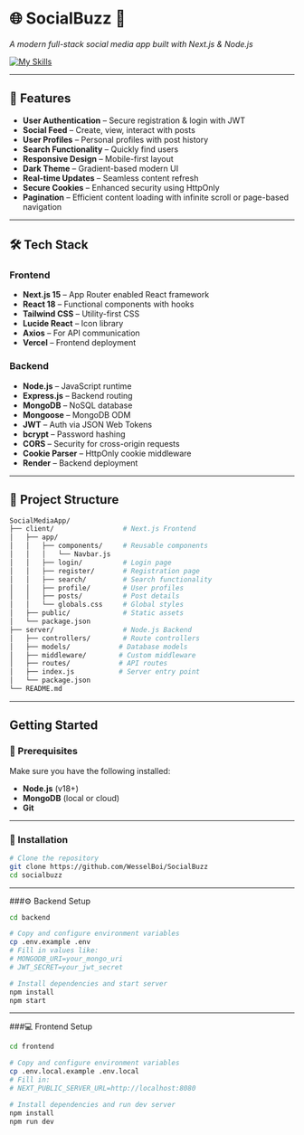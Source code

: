 # 🌐 SocialBuzz 🚀  
*A modern full-stack social media app built with Next.js & Node.js*

[![My Skills](https://skillicons.dev/icons?i=nextjs,js,react,tailwind,nodejs,express,mongo,vercel,github,postman)](https://skillicons.dev)

---
## 🌟 Features

- **User Authentication** – Secure registration & login with JWT
- **Social Feed** – Create, view, interact with posts
- **User Profiles** – Personal profiles with post history
- **Search Functionality** – Quickly find users
- **Responsive Design** – Mobile-first layout
- **Dark Theme** – Gradient-based modern UI
- **Real-time Updates** – Seamless content refresh
- **Secure Cookies** – Enhanced security using HttpOnly
- **Pagination** – Efficient content loading with infinite scroll or page-based navigation






---

## 🛠️ Tech Stack

### Frontend

- **Next.js 15** – App Router enabled React framework  
- **React 18** – Functional components with hooks  
- **Tailwind CSS** – Utility-first CSS  
- **Lucide React** – Icon library  
- **Axios** – For API communication  
- **Vercel** – Frontend deployment  

### Backend



- **Node.js** – JavaScript runtime  
- **Express.js** – Backend routing  
- **MongoDB** – NoSQL database  
- **Mongoose** – MongoDB ODM  
- **JWT** – Auth via JSON Web Tokens  
- **bcrypt** – Password hashing  
- **CORS** – Security for cross-origin requests  
- **Cookie Parser** – HttpOnly cookie middleware  
- **Render** – Backend deployment

---

## 📁 Project Structure

```bash
SocialMediaApp/
├── client/                 # Next.js Frontend
│   ├── app/
│   │   ├── components/     # Reusable components
│   │   │   └── Navbar.js
│   │   ├── login/          # Login page
│   │   ├── register/       # Registration page
│   │   ├── search/         # Search functionality
│   │   ├── profile/        # User profiles
│   │   ├── posts/          # Post details
│   │   └── globals.css     # Global styles
│   ├── public/             # Static assets
│   └── package.json
├── server/                 # Node.js Backend
│   ├── controllers/        # Route controllers 
│   ├── models/            # Database models
│   ├── middleware/        # Custom middleware
│   ├── routes/            # API routes
│   ├── index.js           # Server entry point
│   └── package.json
└── README.md
```
---

##  Getting Started

### 🔧 Prerequisites

Make sure you have the following installed:

- **Node.js** (v18+)
- **MongoDB** (local or cloud)
- **Git**

---

### 🔨 Installation

```bash
# Clone the repository
git clone https://github.com/WesselBoi/SocialBuzz
cd socialbuzz
```

---
###⚙️ Backend Setup

```bash
cd backend

# Copy and configure environment variables
cp .env.example .env
# Fill in values like:
# MONGODB_URI=your_mongo_uri
# JWT_SECRET=your_jwt_secret

# Install dependencies and start server
npm install
npm start
```
---
###💻 Frontend Setup

```bash
cd frontend

# Copy and configure environment variables
cp .env.local.example .env.local
# Fill in:
# NEXT_PUBLIC_SERVER_URL=http://localhost:8080

# Install dependencies and run dev server
npm install
npm run dev

```
